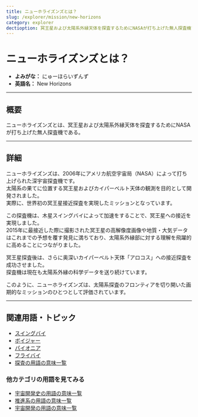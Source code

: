 ```yaml
---
title: ニューホライズンズとは？
slug: /explorer/mission/new-horizons
category: explorer
dectioption: 冥王星および太陽系外縁天体を探査するためにNASAが打ち上げた無人探査機であるニューホライズンズの意味・定義・内容について解説します。  
---
```


# ニューホライズンズとは？

- **よみがな：** にゅーほらいずんず  
- **英語名：** New Horizons  

---

## 概要

ニューホライズンズとは、冥王星および太陽系外縁天体を探査するためにNASAが打ち上げた無人探査機である。  

---

## 詳細

ニューホライズンズは、2006年にアメリカ航空宇宙局（NASA）によって打ち上げられた深宇宙探査機です。  
太陽系の果てに位置する冥王星およびカイパーベルト天体の観測を目的として開発されました。  
実際に、世界初の冥王星接近探査を実現したミッションとなっています。  

この探査機は、木星スイングバイによって加速をすることで、冥王星への接近を実現しました。  
2015年に最接近した際に撮影された冥王星の高解像度画像や地質・大気データはこれまでの予想を覆す発見に満ちており、太陽系外縁部に対する理解を飛躍的に高めることにつながりました。  

冥王星探査後は、さらに奥深いカイパーベルト天体「アロコス」への接近探査を成功させました。  
探査機は現在も太陽系外縁の科学データを送り続けています。  

このように、ニューホライズンズは、太陽系探査のフロンティアを切り開いた画期的なミッションのひとつとして評価されています。  

---

## 関連用語・トピック

- [スイングバイ](/docs/explorer/technology/swingby)
- [ボイジャー](/docs/explorer/mission/voyager)
- [パイオニア](/docs/explorer/mission/pioneer)
- [フライバイ](/docs/explorer/technology/flyby)
- [探査の用語の意味一覧](/docs/category/explorer)

### 他カテゴリの用語を見てみる
- [宇宙開発史の用語の意味一覧](/docs/category/history)
- [推進系の用語の意味一覧](/docs/category/propulsion)
- [宇宙開発の用語の意味一覧](/docs/category/glossary)
